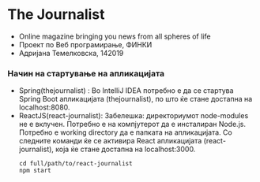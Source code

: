 # The Journalist
  - Online magazine bringing you news from all spheres of life 
  - Проект по Веб програмирање, ФИНКИ
  - Адријана Темелковска, 142019

### Начин на стартување на апликацијата
  - Spring(thejournalist) : Во IntelliJ IDEA потребно е да се стартува Spring Boot апликацијата (thejournalist), по што ќе стане достапна на localhost:8080.
  - ReactJS(react-journalist): Забелешка: директориумот node-modules не е вклучен. Потребно е на компјутерот да е инсталиран Node.js. Потребно е working directory да е папката на апликацијата. Со следните команди ќе се активира React апликацијата (react-journalist), која ќе стане достапна на localhost:3000.
    ```
    cd full/path/to/react-journalist
    npm start
    ```
